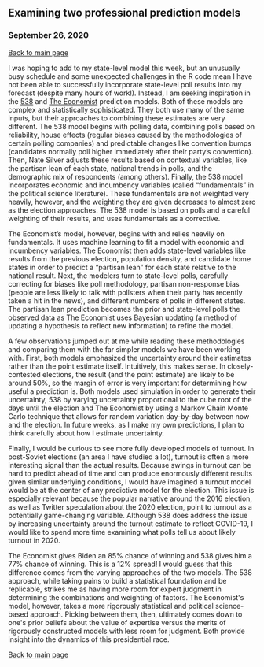 ## Examining two professional prediction models
### September 26, 2020

[Back to main page](https://hwsimpson33.github.io/pres2020/)

I was hoping to add to my state-level model this week, but an unusually busy schedule and some unexpected challenges in the R code mean I have not been able to successfully incorporate state-level poll results into my forecast (despite many hours of work!). Instead, I am seeking inspiration in the [538](https://fivethirtyeight.com/features/how-fivethirtyeights-2020-presidential-forecast-works-and-whats-different-because-of-covid-19/) and [The Economist](https://projects.economist.com/us-2020-forecast/president/how-this-works) prediction models. 
Both of these models are complex and statistically sophisticated. They both use many of the same inputs, but their approaches to combining these estimates are very different. The 538 model begins with polling data, combining polls based on reliability, house effects (regular biases caused by the methodologies of certain polling companies) and predictable changes like convention bumps (candidates normally poll higher immediately after their party’s convention). Then, Nate Silver adjusts these results based on contextual variables, like the partisan lean of each state, national trends in polls, and the demographic mix of respondents (among others). Finally, the 538 model incorporates economic and incumbency variables (called “fundamentals” in the political science literature). These fundamentals are not weighted very heavily, however, and the weighting they are given decreases to almost zero as the election approaches. The 538 model is based on polls and a careful weighting of their results, and uses fundamentals as a corrective.

The Economist’s model, however, begins with and relies heavily on fundamentals. It uses machine learning to fit a model with economic and incumbency variables. The Economist then adds state-level variables like results from the previous election, population density, and candidate home states in order to predict a “partisan lean” for each state relative to the national result. Next, the modelers turn to state-level polls, carefully correcting for biases like poll methodology, partisan non-response bias (people are less likely to talk with pollsters when their party has recently taken a hit in the news), and different numbers of polls in different states. The partisan lean prediction becomes the prior and state-level polls the observed data as The Economist uses Bayesian updating (a method of updating a hypothesis to reflect new information) to refine the model.

A few observations jumped out at me while reading these methodologies and comparing them with the far simpler models we have been working with. First, both models emphasized the uncertainty around their estimates rather than the point estimate itself. Intuitively, this makes sense. In closely-contested elections, the result (and the point estimate) are likely to be around 50%, so the margin of error is very important for determining how useful a prediction is. Both models used simulation in order to generate their uncertainty, 538 by varying uncertainty proportional to the cube root of the days until the election and The Economist by using a Markov Chain Monte Carlo technique that allows for random variation day-by-day between now and the election. In future weeks, as I make my own predictions, I plan to think carefully about how I estimate uncertainty.

Finally, I would be curious to see more fully developed models of turnout. In post-Soviet elections (an area I have studied a lot), turnout is often a more interesting signal than the actual results. Because swings in turnout can be hard to predict ahead of time and can produce enormously different results given similar underlying conditions, I would have imagined a turnout model would be at the center of any predictive model for the election. This issue is especially relevant because the popular narrative around the 2016 election, as well as Twitter speculation about the 2020 election, point to turnout as a potentially game-changing variable. Although 538 does address the issue by increasing uncertainty around the turnout estimate to reflect COVID-19, I would like to spend more time examining what polls tell us about likely turnout in 2020.

The Economist gives Biden an 85% chance of winning and 538 gives him a 77% chance of winning. This is a 12% spread! I would guess that this difference comes from the varying approaches of the two models. The 538 approach, while taking pains to build a statistical foundation and be replicable, strikes me as having more room for expert judgment in determining the combinations and weighting of factors. The Economist's model, however, takes a more rigorously statistical and political science-based approach. Picking between them, then, ultimately comes down to one's prior beliefs about the value of expertise versus the merits of rigorously constructed models with less room for judgment. Both provide insight into the dynamics of this presidential race. 

[Back to main page](https://hwsimpson33.github.io/pres2020/)
